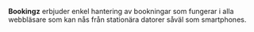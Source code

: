 **Bookingz** erbjuder enkel hantering av bookningar som fungerar i alla webbläsare som kan nås från stationära datorer såväl som smartphones.

